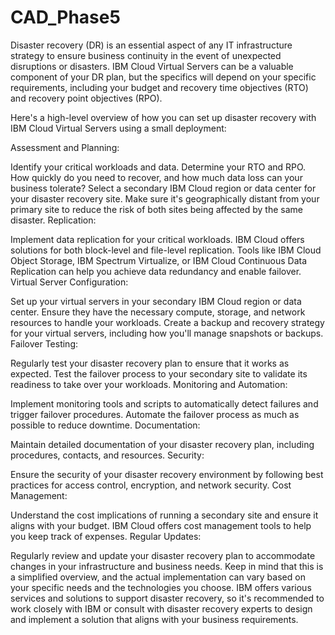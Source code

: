 # CAD_Phase5

Disaster recovery (DR) is an essential aspect of any IT infrastructure strategy to ensure business continuity in the event of unexpected disruptions or disasters. IBM Cloud Virtual Servers can be a valuable component of your DR plan, but the specifics will depend on your specific requirements, including your budget and recovery time objectives (RTO) and recovery point objectives (RPO).

Here's a high-level overview of how you can set up disaster recovery with IBM Cloud Virtual Servers using a small deployment:

Assessment and Planning:

Identify your critical workloads and data.
Determine your RTO and RPO. How quickly do you need to recover, and how much data loss can your business tolerate?
Select a secondary IBM Cloud region or data center for your disaster recovery site. Make sure it's geographically distant from your primary site to reduce the risk of both sites being affected by the same disaster.
Replication:

Implement data replication for your critical workloads. IBM Cloud offers solutions for both block-level and file-level replication.
Tools like IBM Cloud Object Storage, IBM Spectrum Virtualize, or IBM Cloud Continuous Data Replication can help you achieve data redundancy and enable failover.
Virtual Server Configuration:

Set up your virtual servers in your secondary IBM Cloud region or data center. Ensure they have the necessary compute, storage, and network resources to handle your workloads.
Create a backup and recovery strategy for your virtual servers, including how you'll manage snapshots or backups.
Failover Testing:

Regularly test your disaster recovery plan to ensure that it works as expected.
Test the failover process to your secondary site to validate its readiness to take over your workloads.
Monitoring and Automation:

Implement monitoring tools and scripts to automatically detect failures and trigger failover procedures.
Automate the failover process as much as possible to reduce downtime.
Documentation:

Maintain detailed documentation of your disaster recovery plan, including procedures, contacts, and resources.
Security:

Ensure the security of your disaster recovery environment by following best practices for access control, encryption, and network security.
Cost Management:

Understand the cost implications of running a secondary site and ensure it aligns with your budget. IBM Cloud offers cost management tools to help you keep track of expenses.
Regular Updates:

Regularly review and update your disaster recovery plan to accommodate changes in your infrastructure and business needs.
Keep in mind that this is a simplified overview, and the actual implementation can vary based on your specific needs and the technologies you choose. IBM offers various services and solutions to support disaster recovery, so it's recommended to work closely with IBM or consult with disaster recovery experts to design and implement a solution that aligns with your business requirements.
